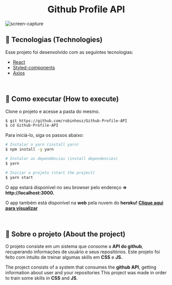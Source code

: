 <h1 align="center">
  <strong>Github Profile API</strong>
</h1>

![screen-capture](https://user-images.githubusercontent.com/82779533/156910042-96d410b1-3cec-4dea-ba25-3956b1444299.gif)


## 🧪 Tecnologias (Technologies)

Esse projeto foi desenvolvido com as seguintes tecnologias:

- [React](https://reactjs.org)
- [Styled-components](https://styled-components.com/)
- [Axios](https://axios-http.com/)

<br>

## 🚀 Como executar (How to execute)

Clone o projeto e acesse a pasta do mesmo.

```bash
$ git https://github.com/robinhosz/Github-Profile-API
$ cd Github-Profile-API
```

Para iniciá-lo, siga os passos abaixo:

```bash
# Instalar o yarn (install yarn)
$ npm install -g yarn
```
```bash
# Instalar as dependências (install dependencies)
$ yarn
```
```bash
# Iniciar o projeto (start the project)
$ yarn start
```

O app estará disponível no seu browser pelo endereço **=>** **http://localhost:3000.**

O app também está disponível na **web** pela nuvem do **heroku!** **[Clique aqui para visualizar](https://deploy-github-profile.herokuapp.com/)**

<br>

## 🔎 Sobre o projeto (About the project)
O projeto consiste em um sistema que consome a **API do github**, recuperando informações de usuário e seus repositórios.
Este projeto foi feito com intuito de treinar algumas skills em **CSS** e **JS.**

The project consists of a system that consumes the **github API**, getting information about user and your repositories
This project was made in order to train some skills in **CSS** and **JS**.

<br>

